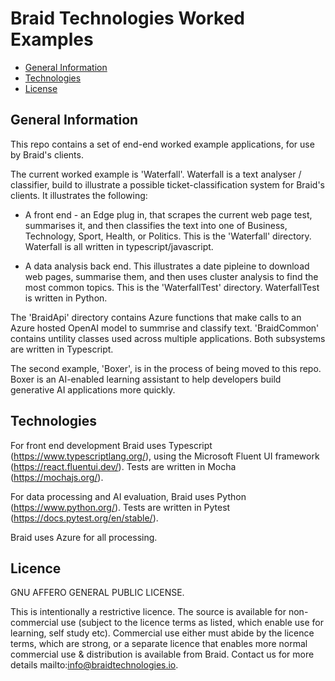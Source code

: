 # Braid Technologies Worked Examples
- [General Information](#general-information)
- [Technologies](#technologies)
- [License](#license)

## General Information

This repo contains a set of end-end worked example applications, for use by Braid's clients. 

The current worked example is 'Waterfall'. Waterfall is a text analyser / classifier, build to illustrate a possible ticket-classification system for Braid's clients. It illustrates the following:

- A front end - an Edge plug in, that scrapes the current web page test, summarises it, and then classifies the text into one of Business, Technology, Sport, Health, or Politics. This is the 'Waterfall' directory. Waterfall is all written in typescript/javascript. 

- A data analysis back end. This illustrates a date pipleine to download web pages, summarise them, and then uses cluster analysis to find the most common topics. This is the 'WaterfallTest' directory. WaterfallTest is written in Python. 

The 'BraidApi' directory contains Azure functions that make calls to an Azure hosted OpenAI model to summrise and classify text. 'BraidCommon' contains untility classes used across multiple applications. Both subsystems are written in Typescript. 

The second example, 'Boxer', is in the process of being moved to this repo. Boxer is an AI-enabled learning assistant to help developers build generative AI applications more quickly.  

## Technologies

For front end development Braid uses Typescript (https://www.typescriptlang.org/), using the Microsoft Fluent UI framework (https://react.fluentui.dev/). Tests are written in Mocha (https://mochajs.org/).

For data processing and AI evaluation, Braid uses Python (https://www.python.org/). Tests are written in Pytest (https://docs.pytest.org/en/stable/).

Braid uses Azure for all processing. 

## Licence
GNU AFFERO GENERAL PUBLIC LICENSE.

This is intentionally a restrictive licence. The source is  available for non-commercial use (subject to the licence terms as listed, which enable use for learning, self study etc). Commercial use either must abide by the licence terms, which are strong, or a separate licence that enables more normal commercial use & distribution is available from Braid. Contact us for more details mailto:info@braidtechnologies.io.
